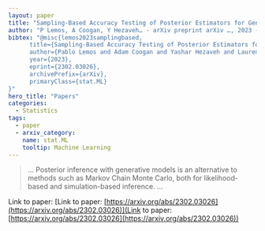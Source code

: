 ```yaml
---
layout: paper
title: "Sampling-Based Accuracy Testing of Posterior Estimators for General Inference"
author: "P Lemos, A Coogan, Y Hezaveh… - arXiv preprint arXiv …, 2023 - arxiv.org"
bibtex: "@misc{lemos2023samplingbased,
      title={Sampling-Based Accuracy Testing of Posterior Estimators for General Inference}, 
      author={Pablo Lemos and Adam Coogan and Yashar Hezaveh and Laurence Perreault-Levasseur},
      year={2023},
      eprint={2302.03026},
      archivePrefix={arXiv},
      primaryClass={stat.ML}
}"
hero_title: "Papers"
categories:
  - Statistics
tags:
  - paper
  - arxiv_category:
    name: stat.ML
    tooltip: Machine Learning
---
```

>… Posterior inference with generative models is an alternative to methods such as Markov Chain Monte Carlo, both for likelihood-based and simulation-based inference. …

Link to paper: [Link to paper: [https://arxiv.org/abs/2302.03026](https://arxiv.org/abs/2302.03026)](Link to paper: [https://arxiv.org/abs/2302.03026](https://arxiv.org/abs/2302.03026))


